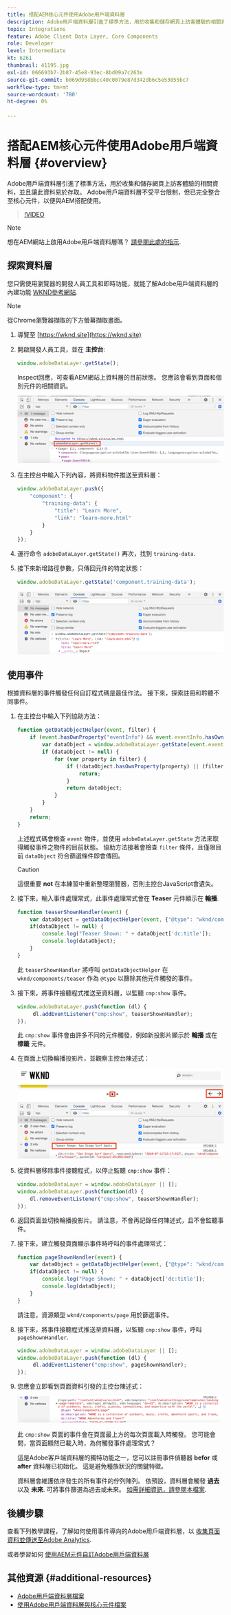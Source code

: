 ```yaml
---
title: 搭配AEM核心元件使用Adobe用戶端資料層
description: Adobe用戶端資料層引進了標準方法，用於收集和儲存網頁上訪客體驗的相關資料，並且讓此資料易於存取。 Adobe用戶端資料層不受平台限制，但已完全整合至核心元件，以便與AEM搭配使用。
topic: Integrations
feature: Adobe Client Data Layer, Core Components
role: Developer
level: Intermediate
kt: 6261
thumbnail: 41195.jpg
exl-id: 066693b7-2b87-45e8-93ec-8bd09a7c263e
source-git-commit: b069d958bbcc40c0079e87d342db6c5e53055bc7
workflow-type: tm+mt
source-wordcount: '780'
ht-degree: 0%

---
```


# 搭配AEM核心元件使用Adobe用戶端資料層 {#overview}

Adobe用戶端資料層引進了標準方法，用於收集和儲存網頁上訪客體驗的相關資料，並且讓此資料易於存取。 Adobe用戶端資料層不受平台限制，但已完全整合至核心元件，以便與AEM搭配使用。

>[!VIDEO](https://video.tv.adobe.com/v/41195?quality=12&learn=on)

>[!NOTE]
>
> 想在AEM網站上啟用Adobe用戶端資料層嗎？ [請參閱此處的指示](https://experienceleague.adobe.com/docs/experience-manager-core-components/using/developing/data-layer/overview.html#installation-activation).

## 探索資料層

您只需使用瀏覽器的開發人員工具和即時功能，就能了解Adobe用戶端資料層的內建功能 [WKND參考網站](https://wknd.site/).

>[!NOTE]
>
> 從Chrome瀏覽器擷取的下方螢幕擷取畫面。

1. 導覽至 [https://wknd.site](https://wknd.site)
1. 開啟開發人員工具，並在 **主控台**:

   ```js
   window.adobeDataLayer.getState();
   ```

   Inspect回應，可查看AEM網站上資料層的目前狀態。 您應該會看到頁面和個別元件的相關資訊。

   ![Adobe資料層回應](assets/data-layer-state-response.png)

1. 在主控台中輸入下列內容，將資料物件推送至資料層：

   ```js
   window.adobeDataLayer.push({
       "component": {
           "training-data": {
               "title": "Learn More",
               "link": "learn-more.html"
           }
       }
   });
   ```

1. 運行命令 `adobeDataLayer.getState()` 再次，找到 `training-data`.
1. 接下來新增路徑參數，只傳回元件的特定狀態：

   ```js
   window.adobeDataLayer.getState('component.training-data');
   ```

   ![只傳回單一元件資料項目](assets/return-just-single-component.png)

## 使用事件

根據資料層的事件觸發任何自訂程式碼是最佳作法。 接下來，探索註冊和聆聽不同事件。

1. 在主控台中輸入下列協助方法：

   ```js
   function getDataObjectHelper(event, filter) {
       if (event.hasOwnProperty("eventInfo") && event.eventInfo.hasOwnProperty("path")) {
           var dataObject = window.adobeDataLayer.getState(event.eventInfo.path);
           if (dataObject != null) {
               for (var property in filter) {
                   if (!dataObject.hasOwnProperty(property) || (filter[property] !== null && filter[property] !== dataObject[property])) {
                       return;
                   }
                   return dataObject;
               }
           }
       }
       return;
   }
   ```

   上述程式碼會檢查 `event` 物件，並使用 `adobeDataLayer.getState` 方法來取得觸發事件之物件的目前狀態。 協助方法接著會檢查 `filter` 條件，且僅限目前 `dataObject` 符合篩選條件即會傳回。

   >[!CAUTION]
   >
   > 這很重要 **not** 在本練習中重新整理瀏覽器，否則主控台JavaScript會遺失。

1. 接下來，輸入事件處理常式，此事件處理常式會在 **Teaser** 元件顯示在 **輪播**.

   ```js
   function teaserShownHandler(event) {
       var dataObject = getDataObjectHelper(event, {"@type": "wknd/components/teaser"});
       if(dataObject != null) {
           console.log("Teaser Shown: " + dataObject['dc:title']);
           console.log(dataObject);
       }
   }
   ```

   此 `teaserShownHandler` 將呼叫 `getDataObjectHelper` 在 `wknd/components/teaser` 作為 `@type` 以篩除其他元件觸發的事件。

1. 接下來，將事件接聽程式推送至資料層，以監聽 `cmp:show` 事件。

   ```js
   window.adobeDataLayer.push(function (dl) {
        dl.addEventListener("cmp:show", teaserShownHandler);
   });
   ```

   此 `cmp:show` 事件會由許多不同的元件觸發，例如新投影片顯示於 **輪播** 或在 **標籤** 元件。

1. 在頁面上切換輪播投影片，並觀察主控台陳述式：

   ![切換轉盤，並查看事件接聽程式](assets/teaser-console-slides.png)

1. 從資料層移除事件接聽程式，以停止監聽 `cmp:show` 事件：

   ```js
   window.adobeDataLayer = window.adobeDataLayer || [];
   window.adobeDataLayer.push(function(dl) {
       dl.removeEventListener("cmp:show", teaserShownHandler);
   });
   ```

1. 返回頁面並切換輪播投影片。 請注意，不會再記錄任何陳述式，且不會監聽事件。

1. 接下來，建立觸發頁面顯示事件時呼叫的事件處理常式：

   ```js
   function pageShownHandler(event) {
       var dataObject = getDataObjectHelper(event, {"@type": "wknd/components/page"});
       if(dataObject != null) {
           console.log("Page Shown: " + dataObject['dc:title']);
           console.log(dataObject);
       }
   }
   ```

   請注意，資源類型 `wknd/components/page` 用於篩選事件。

1. 接下來，將事件接聽程式推送至資料層，以監聽 `cmp:show` 事件，呼叫 `pageShownHandler`.

   ```js
   window.adobeDataLayer = window.adobeDataLayer || [];
   window.adobeDataLayer.push(function (dl) {
        dl.addEventListener("cmp:show", pageShownHandler);
   });
   ```

1. 您應會立即看到頁面資料引發的主控台陳述式：

   ![頁面顯示資料](assets/page-show-console-data.png)

   此 `cmp:show` 頁面的事件會在頁面最上方的每次頁面載入時觸發。 您可能會問，當頁面顯然已載入時，為何觸發事件處理常式？

   這是Adobe客戶端資料層的獨特功能之一，您可以註冊事件偵聽器 **befor** 或 **after** 資料層已初始化。 這是避免種族狀況的關鍵特徵。

   資料層會維護依序發生的所有事件的佇列陣列。 依預設，資料層會觸發 **過去** 以及 **未來**. 可將事件篩選為過去或未來。 [如需詳細資訊，請參閱本檔案](https://github.com/adobe/adobe-client-data-layer/wiki#addeventlistener).


## 後續步驟

查看下列教學課程，了解如何使用事件導向的Adobe用戶端資料層，以 [收集頁面資料並傳送至Adobe Analytics](../analytics/collect-data-analytics.md).

或者學習如何 [使用AEM元件自訂Adobe用戶端資料層](./data-layer-customize.md)


## 其他資源 {#additional-resources}

* [Adobe用戶端資料層檔案](https://github.com/adobe/adobe-client-data-layer/wiki)
* [使用Adobe用戶端資料層與核心元件檔案](https://experienceleague.adobe.com/docs/experience-manager-core-components/using/developing/data-layer/overview.html)
